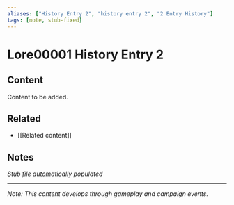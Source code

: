 ```yaml
---
aliases: ["History Entry 2", "history entry 2", "2 Entry History"]
tags: [note, stub-fixed]
---
```


# Lore00001 History Entry 2

## Content
Content to be added.

## Related
- [[Related content]]

## Notes
*Stub file automatically populated*

---
*Note: This content develops through gameplay and campaign events.*